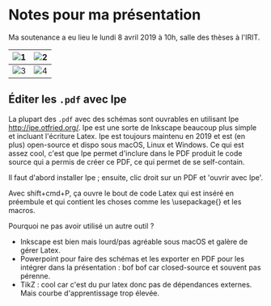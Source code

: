 # Notes pour ma présentation

Ma soutenance a eu lieu le lundi 8 avril 2019 à 10h, salle des thèses
à l'IRIT.

| ![1]  | ![2]  |
|---|---|
| ![3]  | ![4]  |

[1]: https://user-images.githubusercontent.com/2195781/55681538-c712b780-5927-11e9-8f58-ae3d5e3f1c5b.jpg
[2]: https://user-images.githubusercontent.com/2195781/55681540-c712b780-5927-11e9-831d-d712bf967f59.jpg
[3]: https://user-images.githubusercontent.com/2195781/55681541-c712b780-5927-11e9-8725-a0cf854926d4.jpg
[4]: https://user-images.githubusercontent.com/2195781/55681539-c712b780-5927-11e9-85dd-461a3b93f32b.jpg

## Éditer les `.pdf` avec Ipe

La plupart des `.pdf` avec des schémas sont ouvrables en utilisant
Ipe <http://ipe.otfried.org/>. Ipe est une sorte de Inkscape beaucoup
plus simple et incluant l'écriture Latex. Ipe est toujours maintenu en 2019
et est (en plus) open-source et dispo sous macOS, Linux et Windows.
Ce qui est assez cool, c'est que Ipe permet d'inclure dans le PDF produit
le code source qui a permis de créer ce PDF, ce qui permet de se self-contain.

Il faut d'abord installer Ipe ; ensuite, clic droit sur un PDF et 'ouvrir
avec Ipe'.

Avec shift+cmd+P, ça ouvre le bout de code Latex qui est inséré en préembule
et qui contient les choses comme les \usepackage{} et les macros.

Pourquoi ne pas avoir utilisé un autre outil ?
- Inkscape est bien mais lourd/pas agréable sous macOS et galère de gérer
  Latex.
- Powerpoint pour faire des schémas et les exporter en PDF pour les intégrer
  dans la présentation : bof bof car closed-source et souvent pas pérenne.
- TikZ : cool car c'est du pur latex donc pas de dépendances externes. Mais
  courbe d'apprentissage trop élevée.

